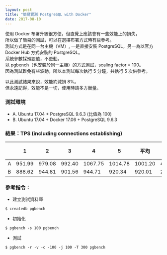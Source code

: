 ```yaml
---
layout: post
title: "簡易實測 PostgreSQL with Docker"
date: 2017-08-10
---
```


使用 Docker 布署升級很方便，但直覺上應該會有一些效能上的損失，<br/>
所以做了簡易的測試，可以在選擇布署方式時有些參考。<br/>
測試方式是在同一台主機（VM）, 一是直接安裝 PostgreSQL，另一為以官方 Docker Hub 方式安裝的 PostgreSQL。<br/>
系統參數採預設值，不更動。<br/>
以 pgbench（也安裝於同一主機）的方式測試，scaling factor = 100。<br/>
因為測試難免有些波動，所以本測試每次執行 5 分鐘，共執行 5 次供參考。<br/>

以此測試結果來說，效能約減損 8%。<br/>
但永遠記得，效能不是一切，使用時請多方衡量。<br/>

### 測試環境
* A. Ubuntu 17.04 + PostgreSQL 9.6.3 (比值為 100)
* B. Ubuntu 17.04 + Docker 17.06 + PostgreSQL 9.6.3

### 結果：TPS (including connections establishing)

| | 1 | 2 | 3 | 4 | 5 | 平均 | 標準差 | 誤差 | 比值 |
|-|-|-|-|-|-|-|-|-|-|
| A | 951.99 | 979.08 | 992.40 | 1067.75 | 1014.78 | 1001.20 | 43.59 | 4.35% | 100 |
| B | 888.62 | 944.81 | 901.56 | 944.71 | 920.34 | 920.01 | 25.25 | 2.74% | 91.89 |

### 參考指令：
* 建立測試資料庫
```
$ createdb pgbench
```

* 初始化
```
$ pgbench -s 100 pgbench
```

* 測試
```
$ pgbench -r -v -c -100 -j 100 -T 300 pgbench
```
